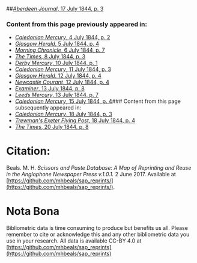 ##[*Aberdeen Journal*, 17 July 1844, p. 3](https://mhbeals.github.io/sap_html/Aberdeen-Journal/Aberdeen-Journal-17-July-1844-p-3)

### Content from this page previously appeared in:
+ [*Caledonian Mercury*, 4 July 1844, p. 2](https://mhbeals.github.io/sap_html/Caledonian-Mercury/Caledonian-Mercury-4-July-1844-p-2)
+ [*Glasgow Herald*, 5 July 1844, p. 4](https://mhbeals.github.io/sap_html/Glasgow-Herald/Glasgow-Herald-5-July-1844-p-4)
+ [*Morning Chronicle*, 6 July 1844, p. 7](https://mhbeals.github.io/sap_html/Morning-Chronicle/Morning-Chronicle-6-July-1844-p-7)
+ [*The Times*, 8 July 1844, p. 3](https://mhbeals.github.io/sap_html/The-Times/The-Times-8-July-1844-p-3)
+ [*Derby Mercury*, 10 July 1844, p. 1](https://mhbeals.github.io/sap_html/Derby-Mercury/Derby-Mercury-10-July-1844-p-1)
+ [*Caledonian Mercury*, 11 July 1844, p. 3](https://mhbeals.github.io/sap_html/Caledonian-Mercury/Caledonian-Mercury-11-July-1844-p-3)
+ [*Glasgow Herald*, 12 July 1844, p. 4](https://mhbeals.github.io/sap_html/Glasgow-Herald/Glasgow-Herald-12-July-1844-p-4)
+ [*Newcastle Courant*, 12 July 1844, p. 4](https://mhbeals.github.io/sap_html/Newcastle-Courant/Newcastle-Courant-12-July-1844-p-4)
+ [*Examiner*, 13 July 1844, p. 8](https://mhbeals.github.io/sap_html/Examiner/Examiner-13-July-1844-p-8)
+ [*Leeds Mercury*, 13 July 1844, p. 7](https://mhbeals.github.io/sap_html/Leeds-Mercury/Leeds-Mercury-13-July-1844-p-7)
+ [*Caledonian Mercury*, 15 July 1844, p. 4](https://mhbeals.github.io/sap_html/Caledonian-Mercury/Caledonian-Mercury-15-July-1844-p-4)### Content from this page subsequently appeared in:
+ [*Caledonian Mercury*, 18 July 1844, p. 3](https://mhbeals.github.io/sap_html/Caledonian-Mercury/Caledonian-Mercury-18-July-1844-p-3)
+ [*Trewman's Exeter Flying Post*, 18 July 1844, p. 4](https://mhbeals.github.io/sap_html/Trewman's-Exeter-Flying-Post/Trewman's-Exeter-Flying-Post-18-July-1844-p-4)
+ [*The Times*, 20 July 1844, p. 8](https://mhbeals.github.io/sap_html/The-Times/The-Times-20-July-1844-p-8)
                    
# Citation: 

Beals. M. H. *Scissors and Paste Database: A Map of Reprinting and Reuse in the Anglophone Newspaper Press v.1.0.1.* 2 June 2017. Available at [https://github.com/mhbeals/sap_reprints/](https://github.com/mhbeals/sap_reprints/). 
                    
# Nota Bona

Bibliometric data is time consuming to produce but benefits us all. Please remember to cite or acknowledge this and any other bibliometric data you use in your research. All data is available CC-BY 4.0 at [https://github.com/mhbeals/sap_reprints](https://github.com/mhbeals/sap_reprints)